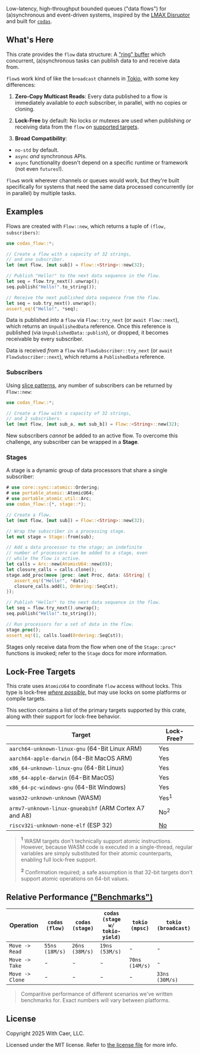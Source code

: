 Low-latency, high-throughput bounded queues ("data flows")
for (a)synchronous and event-driven systems, inspired by the
[LMAX Disruptor](https://github.com/LMAX-Exchange/disruptor)
and built for [`codas`](https://crates.io/crates/codas).

## What's Here

This crate provides the `flow` data structure: A
["ring" buffer](https://en.wikipedia.org/wiki/Circular_buffer)
which concurrent, (a)synchronous tasks can publish data to 
and receive data from.

`flow`s work kind of like the `broadcast` channels in
[Tokio](https://docs.rs/tokio/latest/tokio/sync/broadcast/fn.channel.html),
with some key differences:

1. **Zero-Copy Multicast Reads**: Every data published to a
   flow is immediately available to _each_ subscriber, in
   parallel, with no copies or cloning.

2. **Lock-Free** by default: No locks or mutexes are used
   when publishing _or_ receiving data from the `flow` on
   [supported targets](#lock-free-targets).

3. **Broad Compatibility**:
  - `no-std` by default.
  - `async` _and_ synchronous APIs.
  - `async` functionality doesn't depend on a specific
    runtime or framework (not even `futures`!).

`flow`s work wherever channels or queues would work, but they're built
specifically for systems that need the same data processed concurrently
(or in parallel) by multiple tasks.

## Examples

Flows are created with `Flow::new`, which returns a
tuple of `(flow, subscribers)`:

```rust
use codas_flow::*;

// Create a flow with a capacity of 32 strings,
// and one subscriber.
let (mut flow, [mut sub]) = Flow::<String>::new(32);

// Publish "Hello!" to the next data sequence in the flow.
let seq = flow.try_next().unwrap();
seq.publish("Hello!".to_string());

// Receive the next published data sequence from the flow.
let seq = sub.try_next().unwrap();
assert_eq!("Hello!", *seq);
```

Data is published _into_ a `flow` via `Flow::try_next`
(or `await Flow::next`), which returns an `UnpublishedData`
reference. Once this reference is published (via `UnpublishedData::publish`),
or dropped, it becomes receivable by every subscriber.

Data is received _from_ a `flow` via `FlowSubscriber::try_next`
(or `await FlowSubscriber::next`), which returns a `PublishedData`
reference.

### Subscribers

Using
[slice patterns](https://doc.rust-lang.org/reference/patterns.html#slice-patterns),
any number of subscribers can be returned by `Flow::new`:

```rust
use codas_flow::*;

// Create a flow with a capacity of 32 strings,
// and 2 subscribers.
let (mut flow, [mut sub_a, mut sub_b]) = Flow::<String>::new(32);
```

New subscribers _cannot_ be added to an active flow. To overcome
this challenge, any subscriber can be wrapped in a **Stage**.

### Stages

A stage is a dynamic group of data processors
that share a single subscriber:

```rust
# use core::sync::atomic::Ordering;
# use portable_atomic::AtomicU64;
# use portable_atomic_util::Arc;
use codas_flow::{*, stage::*};

// Create a flow.
let (mut flow, [mut sub]) = Flow::<String>::new(32);

// Wrap the subscriber in a processing stage.
let mut stage = Stage::from(sub);

// Add a data processor to the stage; an indefinite 
// number of processors can be added to a stage, even
// while the flow is active.
let calls = Arc::new(AtomicU64::new(0));
let closure_calls = calls.clone();
stage.add_proc(move |proc: &mut Proc, data: &String| {
   assert_eq!("Hello!", *data);
   closure_calls.add(1, Ordering::SeqCst);
});

// Publish "Hello!" to the next data sequence in the flow.
let seq = flow.try_next().unwrap();
seq.publish("Hello!".to_string());

// Run processors for a set of data in the flow.
stage.proc();
assert_eq!(1, calls.load(Ordering::SeqCst));
```

Stages only receive data from the flow when one of the
`Stage::proc*` functions is invoked; refer to the `Stage`
docs for more information.

## Lock-Free Targets

This crate uses `AtomicU64` to coordinate `flow` access
without locks. This type is lock-free [_where possible_](https://doc.rust-lang.org/std/sync/atomic/#portability), but may use locks on some platforms or compile targets.

This section contains a list of the primary targets supported
by this crate, along with their support for lock-free behavior.

Target | Lock-Free?
-------|-----------
`aarch64-unknown-linux-gnu` (64-Bit Linux ARM) | Yes
`aarch64-apple-darwin` (64-Bit MacOS ARM) | Yes
`x86_64-unknown-linux-gnu` (64-Bit Linux) | Yes
`x86_64-apple-darwin` (64-Bit MacOS) | Yes
`x86_64-pc-windows-gnu` (64-Bit Windows) | Yes
`wasm32-unknown-unknown` (WASM) | Yes<sup>1</sup>
`armv7-unknown-linux-gnueabihf` (ARM Cortex A7 and A8) | No<sup>2</sup>
`riscv32i-unknown-none-elf` (ESP 32) | [No](https://github.com/espressif/esp-idf/commit/d4f2e03e4aa58a395c7479aa7f3b39eceddccf9f#diff-595e87f9629868ce4ba58aa40914f008cad51b6cf963daa08d38e5c827bbdf14R63)

> **<sup>1</sup>** WASM targets don't technically support atomic instructions. However, because WASM code is executed in a single-thread, regular variables are simply substituted for their atomic counterparts, enabling full lock-free support.
>
> **<sup>2</sup>** Confirmation required; a safe assumption is that 32-bit targets don't support atomic operations on 64-bit values.

## Relative Performance [("Benchmarks")](benches/channels.rs)

Operation | `codas (flow)` | `codas (stage)` | `codas (stage w/ tokio-yield)` | `tokio (mpsc)` | `tokio (broadcast)`
--|--|--|--|--|--
`Move -> Read` | `55ns (18M/s)` | `26ns (38M/s)` | `19ns (53M/s)` | - | - |
`Move -> Take` | - | - | - | `70ns (14M/s)` | - |
`Move -> Clone` | - | - | - | - | `33ns (30M/s)` | 

> Comparitive performance of different scenarios we've written
> benchmarks for. Exact numbers will vary between platforms.

## License

Copyright 2025 With Caer, LLC.

Licensed under the MIT license. Refer to [the license file](../LICENSE.txt) for more info.